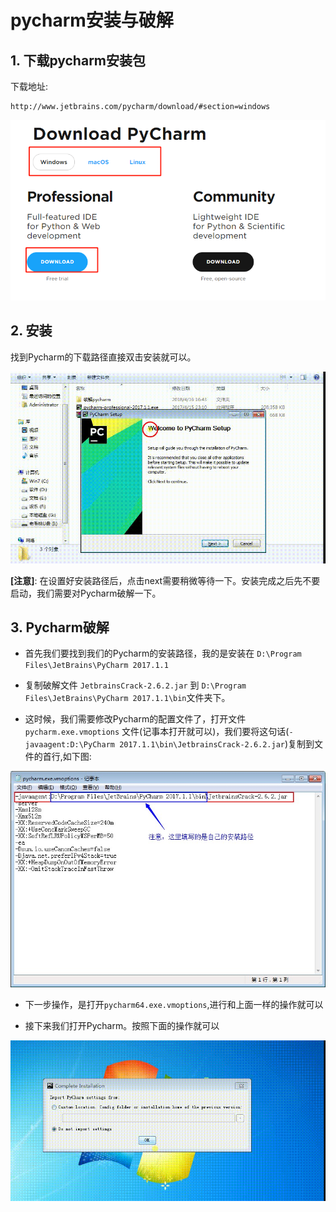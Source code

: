 # pycharm安装与破解

## 1. 下载pycharm安装包

  下载地址:
  ```
  http://www.jetbrains.com/pycharm/download/#section=windows
  ```

  ![](images/pycharm.png)

## 2. 安装

  找到Pycharm的下载路径直接双击安装就可以。

  ![](images/安装pycharm.gif)

  **[注意]**: 在设置好安装路径后，点击next需要稍微等待一下。安装完成之后先不要启动，我们需要对Pycharm破解一下。

## 3. Pycharm破解

  - 首先我们要找到我们的Pycharm的安装路径，我的是安装在  ``D:\Program Files\JetBrains\PyCharm 2017.1.1``

  - 复制破解文件 ``JetbrainsCrack-2.6.2.jar`` 到 ``D:\Program Files\JetBrains\PyCharm 2017.1.1\bin``文件夹下。

  - 这时候，我们需要修改Pycharm的配置文件了，打开文件 ``pycharm.exe.vmoptions`` 文件(记事本打开就可以)，我们要将这句话(``-javaagent:D:\PyCharm 2017.1.1\bin\JetbrainsCrack-2.6.2.jar``)复制到文件的首行,如下图:

  ![](images/修改配置文件.png)

  - 下一步操作，是打开``pycharm64.exe.vmoptions``,进行和上面一样的操作就可以

  - 接下来我们打开Pycharm。按照下面的操作就可以

  ![](images/打开pycharm.gif)
